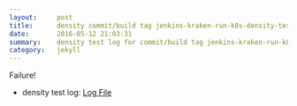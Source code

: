 ```yaml
---
layout:     post
title:      density commit/build tag jenkins-kraken-run-k8s-density-tests-76-3
date:       2016-05-12 21:03:31
summary:    density test log for commit/build tag jenkins-kraken-run-k8s-density-tests-76-3.
category:   jekyll
---
```


Failure!

- density test log: [Log File](http://s3-us-west-2.amazonaws.com/kraken-e2e-logs/density/jenkins-kraken-run-k8s-density-tests-76-3/build-log.txt)
